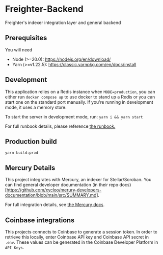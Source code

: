 # Freighter-Backend

Freighter's indexer integration layer and general backend

## Prerequisites

You will need

- Node (>=20.0): https://nodejs.org/en/download/
- Yarn (>=v1.22.5): https://classic.yarnpkg.com/en/docs/install

## Development

This application relies on a Redis instance when `MODE=production`, you can either run `docker compose up` to use docker to stand up a Redis or you can start one on the standard port manually. If you're running in development mode, it uses a memory store.

To start the server in development mode, run:
`yarn i && yarn start`

For full runbook details, please reference [the runbook.](./docs/runbook.md)

## Production build

`yarn build:prod`

## Mercury Details

This project integrates with Mercury, an indexer for Stellar/Soroban. You can find general developer documentation (in their repo docs)[https://github.com/xycloo/merury-developers-documentation/blob/main/src/SUMMARY.md].

For full integration details, see [the Mercury docs](./docs/mercury.md).

## Coinbase integrations

This projects connects to Coinbase to generate a session token. In order to retrieve this locally, enter Coinbase API key and Coinbase API secret in `.env`. These values can be generated in the Coinbase Developer Platform in `API Keys`.

